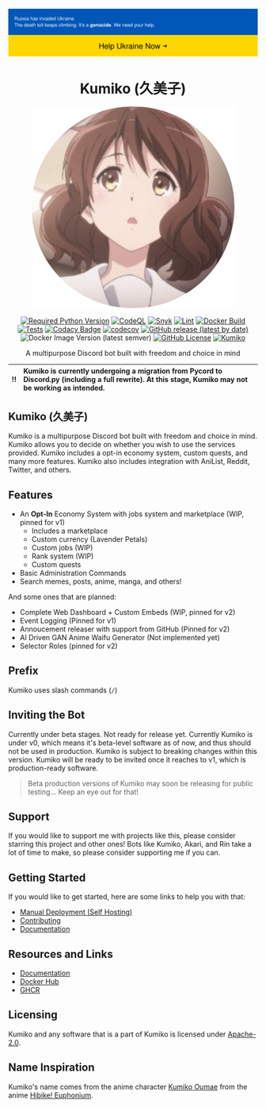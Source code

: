 <div align=center>

[![Stand With Ukraine](https://raw.githubusercontent.com/vshymanskyy/StandWithUkraine/main/banner2-direct.svg)](https://stand-with-ukraine.pp.ua)

# Kumiko (久美子)

![Kumiko](./assets/kumiko-resized-round.svg)

[![Required Python Version](https://img.shields.io/badge/Python-3.8%20|%203.9%20|%203.10%20|%203.11-blue?logo=python&logoColor=white)](https://github.com/No767/Kumiko/blob/dev/pyproject.toml) [![CodeQL](https://github.com/No767/Kumiko/actions/workflows/codeql-analysis.yml/badge.svg?branch=dev)](https://github.com/No767/Kumiko/actions/workflows/codeql-analysis.yml) [![Snyk](https://github.com/No767/Kumiko/actions/workflows/snyk.yml/badge.svg?branch=dev)](https://github.com/No767/Kumiko/actions/workflows/snyk.yml) [![Lint](https://github.com/No767/Kumiko/actions/workflows/lint.yml/badge.svg)](https://github.com/No767/Kumiko/actions/workflows/lint.yml) [![Docker Build](https://github.com/No767/Kumiko/actions/workflows/docker-build.yml/badge.svg)](https://github.com/No767/Kumiko/actions/workflows/docker-build.yml) [![Tests](https://github.com/No767/Kumiko/actions/workflows/tests.yml/badge.svg)](https://github.com/No767/Kumiko/actions/workflows/tests.yml) [![Codacy Badge](https://app.codacy.com/project/badge/Grade/950cd812f1e04f0d813bb0298fdaa225)](https://www.codacy.com/gh/No767/Kumiko/dashboard?utm_source=github.com&amp;utm_medium=referral&amp;utm_content=No767/Kumiko&amp;utm_campaign=Badge_Grade) [![codecov](https://codecov.io/gh/No767/Kumiko/branch/dev/graph/badge.svg?token=CwcMp3LIFx)](https://codecov.io/gh/No767/Kumiko) [![GitHub release (latest by date)](https://img.shields.io/github/v/release/No767/Kumiko?display_name=tag&label=Release&logo=github)](https://github.com/No767/Kumiko/releases) ![Docker Image Version (latest semver)](https://img.shields.io/docker/v/no767/kumiko?label=Docker%20Release&logo=docker&logoColor=white&sort=semver) [![GitHub License](https://img.shields.io/github/license/No767/Rin?label=License&logo=github)](https://github.com/No767/Kumiko/blob/dev/LICENSE) [![Kumiko](https://img.shields.io/badge/Kumiko-Oumae-white)](https://hibike-euphonium.fandom.com/wiki/Kumiko_Oumae)

A multipurpose Discord bot built with freedom and choice in mind

<div align=left>

| :bangbang: | Kumiko is currently undergoing a migration from Pycord to Discord.py (including a full rewrite). At this stage, Kumiko may not be working as intended. |
| :--------: | :---------------------------------------------------------------------------------------------------------------------------------------------------------------------- |
## Kumiko (久美子)

Kumiko is a multipurpose Discord bot built with freedom and choice in mind. Kumiko allows you to decide on whether you wish to use the services provided. Kumiko includes a opt-in economy system, custom quests, and many more features. Kumiko also includes integration with AniList, Reddit, Twitter, and others.

## Features

- An **Opt-In** Economy System with jobs system and marketplace (WIP, pinned for v1)
    - Includes a marketplace
    - Custom currency (Lavender Petals)
    - Custom jobs (WIP)
    - Rank system (WIP)
    - Custom quests
- Basic Administration Commands
- Search memes, posts, anime, manga, and others!

And some ones that are planned:
- Complete Web Dashboard + Custom Embeds (WIP, pinned for v2)
- Event Logging (Pinned for v1)
- Annoucement releaser with support from GitHub (Pinned for v2)
- AI Driven GAN Anime Waifu Generator (Not implemented yet)
- Selector Roles (pinned for v2)

## Prefix

Kumiko uses slash commands (`/`)

## Inviting the Bot

Currently under beta stages. Not ready for release yet. Currently Kumiko is under v0, which means it's beta-level software as of now, and thus should not be used in production. Kumiko is subject to breaking changes within this version. Kumiko will be ready to be invited once it reaches to v1, which is production-ready software.

> Beta production versions of Kumiko may soon be releasing for public testing... Keep an eye out for that!

## Support 

If you would like to support me with projects like this, please consider starring this project and other ones! Bots like Kumiko, Akari, and Rin take a lot of time to make, so please consider supporting me if you can.

## Getting Started

If you would like to get started, here are some links to help you with that:

- [Manual Deployment (Self Hosting)](https://kumiko-docs.vercel.app/docs/deployment/manual-deployment)
- [Contributing](contributing.md)
- [Documentation](https://kumiko-docs.vercel.app/)

## Resources and Links

- [Documentation](https://kumiko-docs.vercel.app/)
- [Docker Hub](https://hub.docker.com/r/no767/kumiko)
- [GHCR](https://github.com/No767/Kumiko/pkgs/container/kumiko)

## Licensing

Kumiko and any software that is a part of Kumiko is licensed under [Apache-2.0](https://github.com/No767/Kumiko/blob/dev/LICENSE).

## Name Inspiration

Kumiko's name comes from the anime character [Kumiko Oumae](https://hibike-euphonium.fandom.com/wiki/Kumiko_Oumae) from the anime [Hibike! Euphonium](https://anilist.co/anime/20912/Hibike-Euphonium/).
